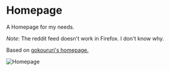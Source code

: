 Homepage
========

A Homepage for my needs.

_Note_: The reddit feed doesn't work in Firefox. I don't know why.

Based on <a href="https://github.com/gokoururi/homepage">gokoururi's homepage.</a>

![Homepage](https://i.imgur.com/HTkGzCT.png)
